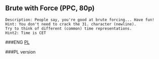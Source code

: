 ## Brute with Force (PPC, 80p)

	Description: People say, you're good at brute forcing... Have fun! 
	Hint: You don't need to crack the 31. character (newline). 
	Try to think of different (common) time representations. 
	Hint2: Time is CET 
	
###ENG
[PL](#pl-version)

###PL version

